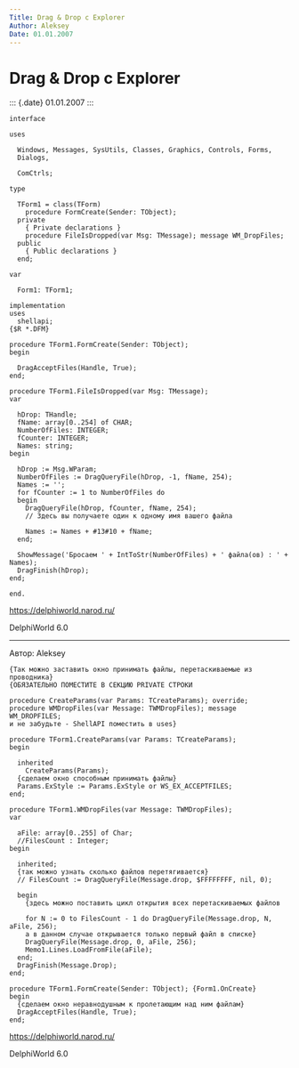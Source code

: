 ```yaml
---
Title: Drag & Drop c Explorer
Author: Aleksey
Date: 01.01.2007
---
```



Drag & Drop c Explorer
======================

::: {.date}
01.01.2007
:::

    interface
     
    uses
     
      Windows, Messages, SysUtils, Classes, Graphics, Controls, Forms,
      Dialogs,
     
      ComCtrls;
     
    type
     
      TForm1 = class(TForm)
        procedure FormCreate(Sender: TObject);
      private
        { Private declarations }
        procedure FileIsDropped(var Msg: TMessage); message WM_DropFiles;
      public
        { Public declarations }
      end;
     
    var
     
      Form1: TForm1;
     
    implementation
    uses
      shellapi;
    {$R *.DFM}
     
    procedure TForm1.FormCreate(Sender: TObject);
    begin
     
      DragAcceptFiles(Handle, True);
    end;
     
    procedure TForm1.FileIsDropped(var Msg: TMessage);
    var
     
      hDrop: THandle;
      fName: array[0..254] of CHAR;
      NumberOfFiles: INTEGER;
      fCounter: INTEGER;
      Names: string;
    begin
     
      hDrop := Msg.WParam;
      NumberOfFiles := DragQueryFile(hDrop, -1, fName, 254);
      Names := '';
      for fCounter := 1 to NumberOfFiles do
      begin
        DragQueryFile(hDrop, fCounter, fName, 254);
        // Здесь вы получаете один к одному имя вашего файла
     
        Names := Names + #13#10 + fName;
      end;
     
      ShowMessage('Бросаем ' + IntToStr(NumberOfFiles) + ' файла(ов) : ' + Names);
      DragFinish(hDrop);
    end;
     
    end.

<https://delphiworld.narod.ru/>

DelphiWorld 6.0

------------------------------------------------------------------------

Автор: Aleksey

    {Так можно заставить окно принимать файлы, перетаскиваемые из проводника}
    {ОБЯЗАТЕЛЬНО ПОМЕСТИТЕ В СЕКЦИЮ PRIVATE СТРОКИ
     
    procedure CreateParams(var Params: TCreateParams); override;
    procedure WMDropFiles(var Message: TWMDropFiles); message WM_DROPFILES;
    и не забудьте - ShellAPI поместить в uses}
     
    procedure TForm1.CreateParams(var Params: TCreateParams);
    begin
     
      inherited
        CreateParams(Params);
      {сделаем окно способным принимать файлы}
      Params.ExStyle := Params.ExStyle or WS_EX_ACCEPTFILES;
    end;
     
    procedure TForm1.WMDropFiles(var Message: TWMDropFiles);
    var
     
      aFile: array[0..255] of Char;
      //FilesCount : Integer;
    begin
     
      inherited;
      {так можно узнать сколько файлов перетягивается}
      // FilesCount := DragQueryFile(Message.drop, $FFFFFFFF, nil, 0);
     
      begin
        {здесь можно поставить цикл открытия всех перетаскиваемых файлов
     
        for N := 0 to FilesCount - 1 do DragQueryFile(Message.drop, N, aFile, 256);
        а в данном случае открывается только первый файл в списке}
        DragQueryFile(Message.drop, 0, aFile, 256);
        Memo1.Lines.LoadFromFile(aFile);
      end;
      DragFinish(Message.Drop);
    end;
     
    procedure TForm1.FormCreate(Sender: TObject); {Form1.OnCreate}
    begin
      {сделаем окно неравнодушным к пролетающим над ним файлам}
      DragAcceptFiles(Handle, True);
    end;

<https://delphiworld.narod.ru/>

DelphiWorld 6.0
